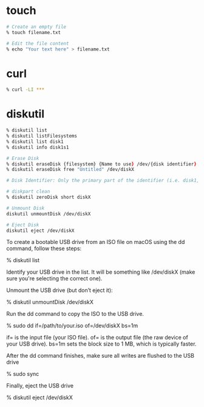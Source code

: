 # touch

```zsh
# Create an empty file
% touch filename.txt

# Edit the file content
% echo "Your text here" > filename.txt
```

# curl

```zsh
% curl -LI ***
```

# diskutil

```zsh
% diskutil list
% diskutil listFilesystems
% diskutil list disk1
% diskutil info disk1s1

# Erase Disk
% diskutil eraseDisk {filesystem} {Name to use} /dev/{disk identifier}
% diskutil eraseDisk free "Untitled" /dev/diskX

# Disk Identifier: Only the primary part of the identifier (i.e. disk1, disk2, disk3...) is needed. The additional segment indicating the partition number is omitted.

# diskpart clean
% diskutil zeroDisk short diskX

# Unmount Disk
diskutil unmountDisk /dev/diskX

# Eject Disk
diskutil eject /dev/diskX
```



To create a bootable USB drive from an ISO file on macOS using the dd command, follow these steps:

% diskutil list

Identify your USB drive in the list. It will be something like /dev/diskX (make sure you're selecting the correct one).

Unmount the USB drive (but don’t eject it):

% diskutil unmountDisk /dev/diskX

Run the dd command to copy the ISO to the USB drive.

% sudo dd if=/path/to/your.iso of=/dev/diskX bs=1m

if= is the input file (your ISO file).
of= is the output file (the raw device of your USB drive).
bs=1m sets the block size to 1 MB, which is typically faster.

After the dd command finishes, make sure all writes are flushed to the USB drive

% sudo sync

Finally, eject the USB drive

% diskutil eject /dev/diskX

